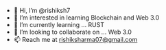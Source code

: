 - 👋 Hi, I’m @rishiksh7
- 👀 I’m interested in learning Blockchain and Web 3.0
- 🌱 I’m currently learning ... RUST
- 💞️ I’m looking to collaborate on ... Web 3.0
- 📫 Reach me at rishiksharma07@gmail.com

<!---
rishiksh7/rishiksh7 is a ✨ special ✨ repository because its `README.md` (this file) appears on your GitHub profile.
You can click the Preview link to take a look at your changes.
--->

